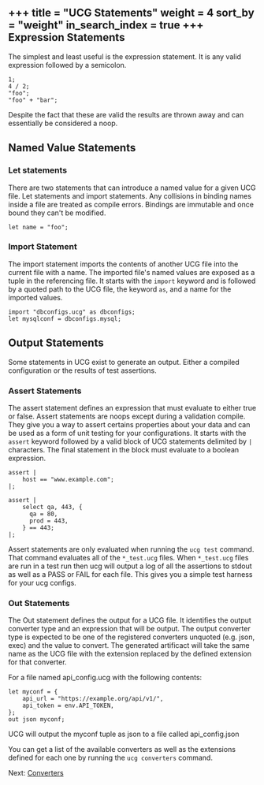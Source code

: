 +++
title = "UCG Statements"
weight = 4
sort_by = "weight"
in_search_index = true
+++
Expression Statements
-------

The simplest and least useful is the expression statement. It is any valid expression 
followed by a semicolon.

```
1;
4 / 2;
"foo";
"foo" + "bar";
```

Despite the fact that these are valid the results are thrown away and can essentially 
be considered a noop.

Named Value Statements
--------

### Let statements

There are two statements that can introduce a named value for a given UCG file. Let 
statements and import statements. Any collisions in binding names inside a file are 
treated as compile errors. Bindings are immutable and once bound they can't be 
modified.

```
let name = "foo";
```

### Import Statement

The import statement imports the contents of another UCG file into the current file 
with a name. The imported file's named values are exposed as a tuple in the referencing 
file. It starts with the `import` keyword and is followed by a quoted path to the UCG 
file, the keyword `as`, and a name for the imported values.

```
import "dbconfigs.ucg" as dbconfigs;
let mysqlconf = dbconfigs.mysql;
```

Output Statements
-----------

Some statements in UCG exist to generate an output. Either a compiled
configuration or the results of test assertions.

### Assert Statements

The assert statement defines an expression that must evaluate to either true or false. 
Assert statements are noops except during a validation compile. They give you a way to 
assert certains properties about your data and can be used as a form of unit testing 
for your configurations. It starts with the `assert` keyword followed by a valid block 
of UCG statements delimited by `|` characters. The final statement in the block 
must evaluate to a boolean expression.

```
assert |
    host == "www.example.com";
|;

assert |
    select qa, 443, {
      qa = 80,
      prod = 443,
    } == 443;
|;
```

Assert statements are only evaluated when running the `ucg test` command. That
command evaluates all of the `*_test.ucg` files. When `*_test.ucg` files are
run in a test run then ucg will output a log of all the assertions to stdout as
well as a PASS or FAIL for each file. This gives you a simple test harness for
your ucg configs.

### Out Statements

The Out statement defines the output for a UCG file. It identifies the output
converter type and an expression that will be output. The output converter type
is expected to be one of the registered converters unquoted (e.g. json, exec)
and the value to convert. The generated artificact will take the same name as
the UCG file with the extension replaced by the defined extension for that
converter.

For a file named api_config.ucg with the following contents:

```
let myconf = {
    api_url = "https://example.org/api/v1/",
    api_token = env.API_TOKEN,
};
out json myconf;
```

UCG will output the myconf tuple as json to a file called api_config.json

You can get a list of the available converters as well as the extensions
defined for each one by running the `ucg converters` command.

Next: <a href="/reference/converters">Converters</a>